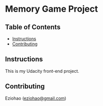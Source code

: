 # Memory Game Project

## Table of Contents

* [Instructions](#instructions)
* [Contributing](#contributing)

## Instructions

This is my Udacity front-end project. 

## Contributing

Eziohao (eziohao@gmail.com)
